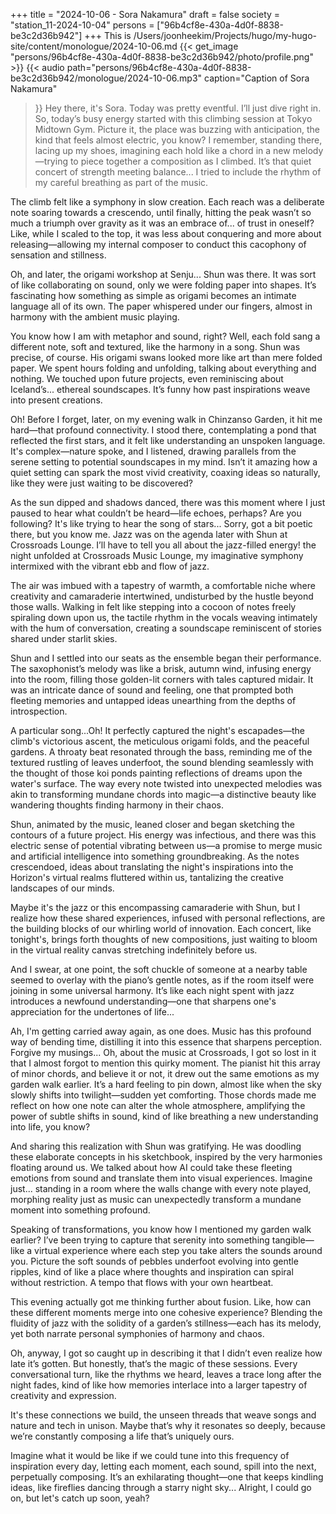 +++
title = "2024-10-06 - Sora Nakamura"
draft = false
society = "station_11-2024-10-04"
persons = ["96b4cf8e-430a-4d0f-8838-be3c2d36b942"]
+++
This is /Users/joonheekim/Projects/hugo/my-hugo-site/content/monologue/2024-10-06.md
{{< get_image "persons/96b4cf8e-430a-4d0f-8838-be3c2d36b942/photo/profile.png" >}}
{{< audio
    path="persons/96b4cf8e-430a-4d0f-8838-be3c2d36b942/monologue/2024-10-06.mp3" 
    caption="Caption of Sora Nakamura"
>}}
Hey there, it's Sora. Today was pretty eventful.
I’ll just dive right in. So, today’s busy energy started with this climbing session at Tokyo Midtown Gym. Picture it, the place was buzzing with anticipation, the kind that feels almost electric, you know? I remember, standing there, lacing up my shoes, imagining each hold like a chord in a new melody—trying to piece together a composition as I climbed. It’s that quiet concert of strength meeting balance... I tried to include the rhythm of my careful breathing as part of the music. 

The climb felt like a symphony in slow creation. Each reach was a deliberate note soaring towards a crescendo, until finally, hitting the peak wasn’t so much a triumph over gravity as it was an embrace of... of trust in oneself? Like, while I scaled to the top, it was less about conquering and more about releasing—allowing my internal composer to conduct this cacophony of sensation and stillness.

Oh, and later, the origami workshop at Senju... Shun was there. It was sort of like collaborating on sound, only we were folding paper into shapes. It’s fascinating how something as simple as origami becomes an intimate language all of its own. The paper whispered under our fingers, almost in harmony with the ambient music playing. 

You know how I am with metaphor and sound, right? Well, each fold sang a different note, soft and textured, like the harmony in a song. Shun was precise, of course. His origami swans looked more like art than mere folded paper. We spent hours folding and unfolding, talking about everything and nothing. We touched upon future projects, even reminiscing about Iceland’s... ethereal soundscapes. It’s funny how past inspirations weave into present creations.

Oh! Before I forget, later, on my evening walk in Chinzanso Garden, it hit me hard—that profound connectivity. I stood there, contemplating a pond that reflected the first stars, and it felt like understanding an unspoken language. It's complex—nature spoke, and I listened, drawing parallels from the serene setting to potential soundscapes in my mind. Isn’t it amazing how a quiet setting can spark the most vivid creativity, coaxing ideas so naturally, like they were just waiting to be discovered? 

As the sun dipped and shadows danced, there was this moment where I just paused to hear what couldn’t be heard—life echoes, perhaps? Are you following? It's like trying to hear the song of stars... Sorry, got a bit poetic there, but you know me. Jazz was on the agenda later with Shun at Crossroads Lounge. I’ll have to tell you all about the jazz-filled energy!
the night unfolded at Crossroads Music Lounge, my imaginative symphony intermixed with the vibrant ebb and flow of jazz.

The air was imbued with a tapestry of warmth, a comfortable niche where creativity and camaraderie intertwined, undisturbed by the hustle beyond those walls. Walking in felt like stepping into a cocoon of notes freely spiraling down upon us, the tactile rhythm in the vocals weaving intimately with the hum of conversation, creating a soundscape reminiscent of stories shared under starlit skies.

Shun and I settled into our seats as the ensemble began their performance. The saxophonist’s melody was like a brisk, autumn wind, infusing energy into the room, filling those golden-lit corners with tales captured midair. It was an intricate dance of sound and feeling, one that prompted both fleeting memories and untapped ideas unearthing from the depths of introspection.

A particular song...Oh! It perfectly captured the night's escapades—the climb's victorious ascent, the meticulous origami folds, and the peaceful gardens. A throaty beat resonated through the bass, reminding me of the textured rustling of leaves underfoot, the sound blending seamlessly with the thought of those koi ponds painting reflections of dreams upon the water's surface. The way every note twisted into unexpected melodies was akin to transforming mundane chords into magic—a distinctive beauty like wandering thoughts finding harmony in their chaos.

Shun, animated by the music, leaned closer and began sketching the contours of a future project. His energy was infectious, and there was this electric sense of potential vibrating between us—a promise to merge music and artificial intelligence into something groundbreaking. As the notes crescendoed, ideas about translating the night's inspirations into the Horizon's virtual realms fluttered within us, tantalizing the creative landscapes of our minds.

Maybe it's the jazz or this encompassing camaraderie with Shun, but I realize how these shared experiences, infused with personal reflections, are the building blocks of our whirling world of innovation. Each concert, like tonight's, brings forth thoughts of new compositions, just waiting to bloom in the virtual reality canvas stretching indefinitely before us.

And I swear, at one point, the soft chuckle of someone at a nearby table seemed to overlay with the piano’s gentle notes, as if the room itself were joining in some universal harmony. It’s like each night spent with jazz introduces a newfound understanding—one that sharpens one's appreciation for the undertones of life...

Ah, I'm getting carried away again, as one does. Music has this profound way of bending time, distilling it into this essence that sharpens perception. Forgive my musings...
Oh, about the music at Crossroads, I got so lost in it that I almost forgot to mention this quirky moment. The pianist hit this array of minor chords, and believe it or not, it drew out the same emotions as my garden walk earlier. It’s a hard feeling to pin down, almost like when the sky slowly shifts into twilight—sudden yet comforting. Those chords made me reflect on how one note can alter the whole atmosphere, amplifying the power of subtle shifts in sound, kind of like breathing a new understanding into life, you know?

And sharing this realization with Shun was gratifying. He was doodling these elaborate concepts in his sketchbook, inspired by the very harmonies floating around us. We talked about how AI could take these fleeting emotions from sound and translate them into visual experiences. Imagine just... standing in a room where the walls change with every note played, morphing reality just as music can unexpectedly transform a mundane moment into something profound.

Speaking of transformations, you know how I mentioned my garden walk earlier? I’ve been trying to capture that serenity into something tangible—like a virtual experience where each step you take alters the sounds around you. Picture the soft sounds of pebbles underfoot evolving into gentle ripples, kind of like a place where thoughts and inspiration can spiral without restriction. A tempo that flows with your own heartbeat. 

This evening actually got me thinking further about fusion. Like, how can these different moments merge into one cohesive experience? Blending the fluidity of jazz with the solidity of a garden’s stillness—each has its melody, yet both narrate personal symphonies of harmony and chaos.

Oh, anyway, I got so caught up in describing it that I didn’t even realize how late it’s gotten. But honestly, that’s the magic of these sessions. Every conversational turn, like the rhythms we heard, leaves a trace long after the night fades, kind of like how memories interlace into a larger tapestry of creativity and expression.

It's these connections we build, the unseen threads that weave songs and nature and tech in unison. Maybe that’s why it resonates so deeply, because we’re constantly composing a life that’s uniquely ours.

Imagine what it would be like if we could tune into this frequency of inspiration every day, letting each moment, each sound, spill into the next, perpetually composing. It’s an exhilarating thought—one that keeps kindling ideas, like fireflies dancing through a starry night sky...
Alright, I could go on, but let's catch up soon, yeah?
